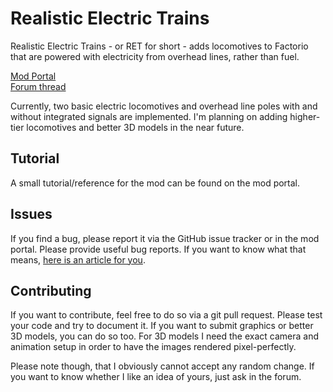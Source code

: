 Realistic Electric Trains
=========================

Realistic Electric Trains - or RET for short - adds locomotives to Factorio that
are powered with electricity from overhead lines, rather than fuel.

[Mod Portal][portal]  
[Forum thread][forum]

Currently, two basic electric locomotives and overhead line poles with and 
without integrated signals are implemented. I'm planning on adding higher-tier 
locomotives and better 3D models in the near future.


[portal]: https://mods.factorio.com/mod/Realistic_Electric_Trains
[forum]: https://forums.factorio.com/viewtopic.php?f=190&t=64946


Tutorial
--------

A small tutorial/reference for the mod can be found on the mod portal.


Issues
------

If you find a bug, please report it via the GitHub issue tracker or in the mod
portal. Please provide useful bug reports. If you want to know what that means,
[here is an article for you][bug-reports].


[bug-reports]: https://www.chiark.greenend.org.uk/~sgtatham/bugs.html "How to Report Bugs Effectively"


Contributing
------------

If you want to contribute, feel free to do so via a git pull request. Please
test your code and try to document it. If you want to submit graphics or better
3D models, you can do so too. For 3D models I need the exact camera and
animation setup in order to have the images rendered pixel-perfectly.

Please note though, that I obviously cannot accept any random change. If you
want to know whether I like an idea of yours, just ask in the forum.
